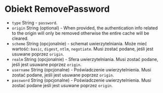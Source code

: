 # Obiekt RemovePassword

* `type` String - `password`.
* `origin` String (optional) - When provided, the authentication info related to the origin will only be removed otherwise the entire cache will be cleared.
* `scheme` String (opcjonalnie) - schemat uwierzytelniania. Może mieć wartość: `basic`, `digest`, `ntlm`, `negotiate`. Musi zostać podane, jeśli jest usuwane poprzez `origin`.
* `realm` String (opcjonalnie) - Sfera uwierzytelniania. Musi zostać podane, jeśli jest usuwane poprzez `origin`.
* `username` String (opcjonalne) - Poświadczenie uwierzytelnienia. Musi zostać podane, jeśli jest usuwane poprzez `origin`.
* `password` String (opcjonalne) - Poświadczenie uwierzytelnienia. Musi zostać podane jeśli jest usuwane poprzez `origin`.